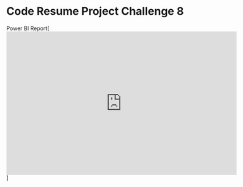 # Code Resume Project Challenge 8
Power BI Report[<iframe title="Report Section" width="600" height="373.5" src="https://app.powerbi.com/view?r=eyJrIjoiNjhjMDg2ZWQtZjJlNi00MWVkLTkzMjUtYzQ2ODkzZTYxOTM5IiwidCI6ImRmODY3OWNkLWE4MGUtNDVkOC05OWFjLWM4M2VkN2ZmOTVhMCJ9&pageName=ReportSection" frameborder="0" allowFullScreen="true"></iframe>]
